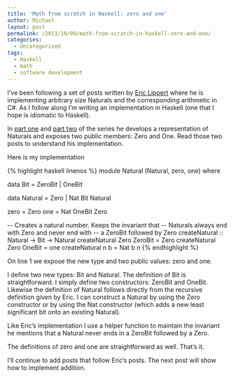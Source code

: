 ```yaml
---
title: 'Math from scratch in Haskell: zero and one'
author: Michael
layout: post
permalink: /2013/10/09/math-from-scratch-in-haskell-zero-and-one/
categories:
  - Uncategorized
tags:
  - Haskell
  - math
  - software development
---
```

I&#8217;ve been following a set of posts written by [Eric Lippert][1] where he is implementing arbitrary size Naturals and the corresponding arithmetic in C#. As I follow along I&#8217;m writing an implementation in Haskell (one that I hope is idiomatic to Haskell).  
<!--more-->

  
In [part one][2] and [part two][3] of the series he develops a representation of Naturals and exposes two public members: Zero and One. Read those two posts to understand his implementation.

Here is my implementation

{% highlight haskell linenos %}
module Natural (Natural, zero, one) where

data Bit = ZeroBit | OneBit 

data Natural = Zero | Nat Bit Natural 

zero = Zero
one = Nat OneBit Zero

-- Creates a natural number. Keeps the invariant that 
-- Naturals always end with Zero and never end with 
-- a ZeroBit followed by Zero
createNatural :: Natural -> Bit -> Natural
createNatural Zero ZeroBit = Zero
createNatural Zero OneBit = one
createNatural n b = Nat b n
{% endhighlight %}


On line 1 we expose the new type and two public values: zero and one.

I define two new types: Bit and Natural. The definition of Bit is straightforward. I simply define two constructors: ZeroBit and OneBit. Likewise the definition of Natural follows directly from the recursive definition given by Eric. I can construct a Natural by using the Zero constructor or by using the Nat constructor (which adds a new least significant bit onto an existing Natural).

Like Eric&#8217;s implementation I use a helper function to maintain the invariant he mentions that a Natural never ends in a ZeroBit followed by a Zero.

The definitions of zero and one are straightforward as well. That&#8217;s it. 

I&#8217;ll continue to add posts that follow Eric&#8217;s posts. The next post will show how to implement addition.

 [1]: http://ericlippert.com
 [2]: http://ericlippert.com/2013/09/16/math-from-scratch-part-one/
 [3]: http://ericlippert.com/2013/09/19/math-from-scratch-part-two/
